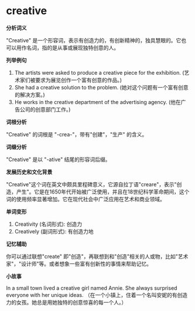 # creative

**分析词义**

  

"Creative" 是一个形容词，表示有创造力的，有创新精神的，独具慧眼的。它也可以用作名词，指的是从事或展现独特创意的人。

  

**列举例句**

  

1.  The artists were asked to produce a creative piece for the exhibition. (艺术家们被要求为展览创作一个富有创意的作品。)
2.  She had a creative solution to the problem. (她对这个问题有一个富有创意的解决方案。)
3.  He works in the creative department of the advertising agency. (他在广告公司的创意部门工作。)

  

**词根分析**

  

"Creative" 的词根是 "-crea-"，带有"创建"，"生产" 的含义。

  

**词缀分析**

  

"Creative" 是以 "-ative" 结尾的形容词后缀。

  

**发展历史和文化背景**

  

"Creative"这个词在英文中颇具里程碑意义，它源自拉丁语"creare"，表示"创造，产生"。它是在1650年代开始被广泛使用，并且在18世纪科学革命期间，这个词的使用频率显著增加。它在现代社会中广泛应用在艺术和商业领域。

  

**单词变形**

  

1.  Creativity (名词形式): 创造力
2.  Creatively (副词形式): 有创造力地

  

**记忆辅助**

  

你可以通过联想"create" 即"创造"，再联想到和"创造"相关的人或物，比如"艺术家"，"设计师"等。或者想象一些富有创新性的事情来帮助记忆。

  

**小故事**

  

In a small town lived a creative girl named Annie. She always surprised everyone with her unique ideas. （在一个小镇上，住着一个名叫安妮的有创造力的女孩。她总是用她独特的创意惊喜的每一个人。）
